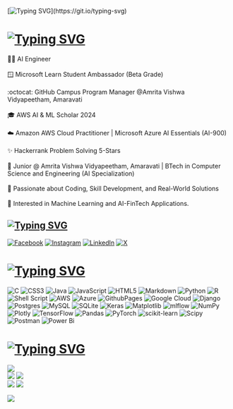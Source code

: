 [![Typing SVG](https://readme-typing-svg.demolab.com?font=Aptos&weight=300&size=30&duration=1000&pause=10000&color=37C0C9&center=false&vCenter=true&random=true&width=435&lines=Hi%2C+this+is+Saksh!)](https://git.io/typing-svg)

# [![Typing SVG](https://readme-typing-svg.demolab.com?font=Aptos&weight=300&size=30&duration=1000&pause=10000&color=FFFFFF&center=false&repeat=true&random=true&width=435&lines=%F0%9F%92%AB+About+me%3A)](https://git.io/typing-svg)

👩‍💻 AI Engineer <br><br>
🪟 Microsoft Learn Student Ambassador (Beta Grade)<br><br>
:octocat: GitHub Campus Program Manager @Amrita Vishwa Vidyapeetham, Amaravati <br><br>
🎓 AWS AI & ML Scholar 2024 <br><br>
☁️ Amazon AWS Cloud Practitioner | Microsoft Azure AI Essentials (AI-900) <br><br>
✨ Hackerrank Problem Solving 5-Stars<br><br>
🏫 Junior @ Amrita Vishwa Vidyapeetham, Amaravati | BTech in Computer Science and Engineering (AI Specialization)<br><br>
🎯 Passionate about Coding, Skill Development, and Real-World Solutions<br><br>
🧠 Interested in Machine Learning and AI-FinTech Applications.


## [![Typing SVG](https://readme-typing-svg.demolab.com?font=Aptos&weight=300&size=30&duration=1000&pause=10000&color=FFFFFF&center=false&repeat=true&random=true&width=435&lines=%F0%9F%8C%90+Socials%3A)](https://git.io/typing-svg)
[![Facebook](https://img.shields.io/badge/Facebook-%231877F2.svg?logo=Facebook&logoColor=white)](https://facebook.com/PolymathSaksh) [![Instagram](https://img.shields.io/badge/Instagram-%23E4405F.svg?logo=Instagram&logoColor=white)](https://instagram.com/polymath_saksh) [![LinkedIn](https://img.shields.io/badge/LinkedIn-%230077B5.svg?logo=linkedin&logoColor=white)](https://linkedin.com/in/sakshamkr1) [![X](https://img.shields.io/badge/X-black.svg?logo=X&logoColor=white)](https://x.com/sakshamkr1) 

# [![Typing SVG](https://readme-typing-svg.demolab.com?font=Aptos&weight=300&size=30&duration=1000&pause=10000&color=FFFFFF&center=false&repeat=true&random=true&width=435&lines=%F0%9F%92%BB+Tech+Stack%3A)](https://git.io/typing-svg)

![C](https://img.shields.io/badge/c-%2300599C.svg?style=for-the-badge&logo=c&logoColor=white) ![CSS3](https://img.shields.io/badge/css3-%231572B6.svg?style=for-the-badge&logo=css3&logoColor=white) ![Java](https://img.shields.io/badge/java-%23ED8B00.svg?style=for-the-badge&logo=openjdk&logoColor=white) ![JavaScript](https://img.shields.io/badge/javascript-%23323330.svg?style=for-the-badge&logo=javascript&logoColor=%23F7DF1E) ![HTML5](https://img.shields.io/badge/html5-%23E34F26.svg?style=for-the-badge&logo=html5&logoColor=white) ![Markdown](https://img.shields.io/badge/markdown-%23000000.svg?style=for-the-badge&logo=markdown&logoColor=white) ![Python](https://img.shields.io/badge/python-3670A0?style=for-the-badge&logo=python&logoColor=ffdd54) ![R](https://img.shields.io/badge/r-%23276DC3.svg?style=for-the-badge&logo=r&logoColor=white) ![Shell Script](https://img.shields.io/badge/shell_script-%23121011.svg?style=for-the-badge&logo=gnu-bash&logoColor=white) ![AWS](https://img.shields.io/badge/AWS-%23FF9900.svg?style=for-the-badge&logo=amazon-aws&logoColor=white) ![Azure](https://img.shields.io/badge/azure-%230072C6.svg?style=for-the-badge&logo=microsoftazure&logoColor=white) ![GithubPages](https://img.shields.io/badge/github%20pages-121013?style=for-the-badge&logo=github&logoColor=white) ![Google Cloud](https://img.shields.io/badge/GoogleCloud-%234285F4.svg?style=for-the-badge&logo=google-cloud&logoColor=white) ![Django](https://img.shields.io/badge/django-%23092E20.svg?style=for-the-badge&logo=django&logoColor=white) ![Postgres](https://img.shields.io/badge/postgres-%23316192.svg?style=for-the-badge&logo=postgresql&logoColor=white) ![MySQL](https://img.shields.io/badge/mysql-%2300000f.svg?style=for-the-badge&logo=mysql&logoColor=white) ![SQLite](https://img.shields.io/badge/sqlite-%2307405e.svg?style=for-the-badge&logo=sqlite&logoColor=white)  ![Keras](https://img.shields.io/badge/Keras-%23D00000.svg?style=for-the-badge&logo=Keras&logoColor=white) ![Matplotlib](https://img.shields.io/badge/Matplotlib-%23ffffff.svg?style=for-the-badge&logo=Matplotlib&logoColor=black) ![mlflow](https://img.shields.io/badge/mlflow-%23d9ead3.svg?style=for-the-badge&logo=numpy&logoColor=blue) ![NumPy](https://img.shields.io/badge/numpy-%23013243.svg?style=for-the-badge&logo=numpy&logoColor=white) ![Plotly](https://img.shields.io/badge/Plotly-%233F4F75.svg?style=for-the-badge&logo=plotly&logoColor=white) ![TensorFlow](https://img.shields.io/badge/TensorFlow-%23FF6F00.svg?style=for-the-badge&logo=TensorFlow&logoColor=white) ![Pandas](https://img.shields.io/badge/pandas-%23150458.svg?style=for-the-badge&logo=pandas&logoColor=white) ![PyTorch](https://img.shields.io/badge/PyTorch-%23EE4C2C.svg?style=for-the-badge&logo=PyTorch&logoColor=white) ![scikit-learn](https://img.shields.io/badge/scikit--learn-%23F7931E.svg?style=for-the-badge&logo=scikit-learn&logoColor=white) ![Scipy](https://img.shields.io/badge/SciPy-%230C55A5.svg?style=for-the-badge&logo=scipy&logoColor=%white) ![Postman](https://img.shields.io/badge/Postman-FF6C37?style=for-the-badge&logo=postman&logoColor=white) ![Power Bi](https://img.shields.io/badge/power_bi-F2C811?style=for-the-badge&logo=powerbi&logoColor=black)

# [![Typing SVG](https://readme-typing-svg.demolab.com?font=Aptos&weight=300&size=30&duration=1000&pause=10000&color=FFFFFF&repeat=true&random=true&width=435&lines=%F0%9F%93%8A+GitHub+Stats%3A)](https://git.io/typing-svg)
![](http://github-profile-summary-cards.vercel.app/api/cards/profile-details?username=polymath-saksh&theme=github_dark)<br/>
![](http://github-profile-summary-cards.vercel.app/api/cards/repos-per-language?username=polymath-saksh&theme=github_dark)
![](http://github-profile-summary-cards.vercel.app/api/cards/most-commit-language?username=polymath-saksh&theme=github_dark)<br/>
![](http://github-profile-summary-cards.vercel.app/api/cards/stats?username=polymath-saksh&theme=github_dark)
![](http://github-profile-summary-cards.vercel.app/api/cards/productive-time?username=polymath-saksh&theme=github_dark&utcOffset=5.30)

[![](https://visitcount.itsvg.in/api?id=Polymath-Saksh&icon=1&color=8)](https://visitcount.itsvg.in)

<!-- Proudly created with GPRM ( https://gprm.itsvg.in ) -->
